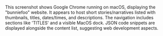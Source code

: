This screenshot shows Google Chrome running on macOS, displaying the "bunniefoo" website. It appears to host short stories/narratives listed with thumbnails, titles, dates/times, and descriptions. The navigation includes sections like 'TITLES' and a visible MacOS dock. JSON code snippets are displayed alongside the content list, suggesting web development aspects.